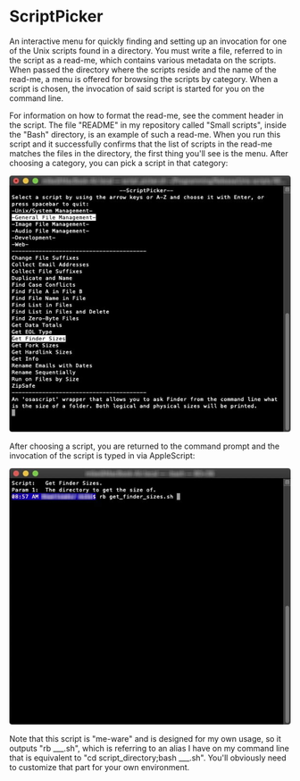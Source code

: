 # ScriptPicker
An interactive menu for quickly finding and setting up an invocation for one of the Unix scripts found in a directory. You must write a file, referred to in the script as a read-me, which contains various metadata on the scripts. When passed the directory where the scripts reside and the name of the read-me, a menu is offered for browsing the scripts by category. When a script is chosen, the invocation of said script is started for you on the command line.

For information on how to format the read-me, see the comment header in the script. The file "README" in my repository called "Small scripts", inside the "Bash" directory, is an example of such a read-me. When you run this script and it successfully confirms that the list of scripts in the read-me matches the files in the directory, the first thing you'll see is the menu. After choosing a category, you can pick a script in that category:

![Menu](https://github.com/Iritscen/script-picker/blob/master/Menu.jpg)


After choosing a script, you are returned to the command prompt and the invocation of the script is typed in via AppleScript:

![Invocation](https://github.com/Iritscen/script-picker/blob/master/Invocation.jpg)


Note that this script is "me-ware" and is designed for my own usage, so it outputs "rb ___.sh", which is referring to an alias I have on my command line that is equivalent to "cd script_directory;bash ___.sh". You'll obviously need to customize that part for your own environment.